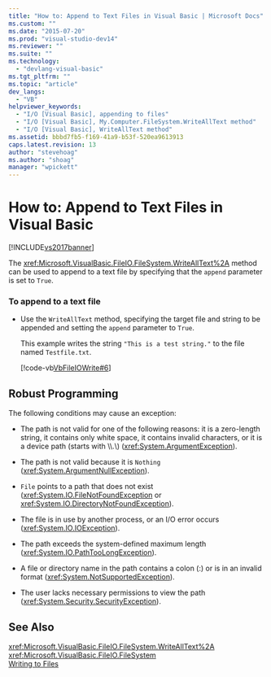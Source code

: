 ```yaml
---
title: "How to: Append to Text Files in Visual Basic | Microsoft Docs"
ms.custom: ""
ms.date: "2015-07-20"
ms.prod: "visual-studio-dev14"
ms.reviewer: ""
ms.suite: ""
ms.technology: 
  - "devlang-visual-basic"
ms.tgt_pltfrm: ""
ms.topic: "article"
dev_langs: 
  - "VB"
helpviewer_keywords: 
  - "I/O [Visual Basic], appending to files"
  - "I/O [Visual Basic], My.Computer.FileSystem.WriteAllText method"
  - "I/O [Visual Basic], WriteAllText method"
ms.assetid: bbbd7fb5-f169-41a9-b53f-520ea9613913
caps.latest.revision: 13
author: "stevehoag"
ms.author: "shoag"
manager: "wpickett"
---
```

# How to: Append to Text Files in Visual Basic
[!INCLUDE[vs2017banner](../../../../includes/vs2017banner.md)]

The <xref:Microsoft.VisualBasic.FileIO.FileSystem.WriteAllText%2A> method can be used to append to a text file by specifying that the `append` parameter is set to `True`.  
  
### To append to a text file  
  
-   Use the `WriteAllText` method, specifying the target file and string to be appended and setting the `append` parameter to `True`.  
  
     This example writes the string `"This is a test string."` to the file named `Testfile.txt`.  
  
     [!code-vb[VbFileIOWrite#6](../../../../visual-basic/developing-apps/programming/drives-directories-files/codesnippet/visualbasic/how-to-append-to-text-fi_1.vb)]  
  
## Robust Programming  
 The following conditions may cause an exception:  
  
-   The path is not valid for one of the following reasons: it is a zero-length string, it contains only white space, it contains invalid characters, or it is a device path (starts with \\\\.\\) (<xref:System.ArgumentException>).  
  
-   The path is not valid because it is `Nothing` (<xref:System.ArgumentNullException>).  
  
-   `File` points to a path that does not exist (<xref:System.IO.FileNotFoundException> or <xref:System.IO.DirectoryNotFoundException>).  
  
-   The file is in use by another process, or an I/O error occurs (<xref:System.IO.IOException>).  
  
-   The path exceeds the system-defined maximum length (<xref:System.IO.PathTooLongException>).  
  
-   A file or directory name in the path contains a colon (:) or is in an invalid format (<xref:System.NotSupportedException>).  
  
-   The user lacks necessary permissions to view the path (<xref:System.Security.SecurityException>).  
  
## See Also  
 <xref:Microsoft.VisualBasic.FileIO.FileSystem.WriteAllText%2A>   
 <xref:Microsoft.VisualBasic.FileIO.FileSystem>   
 [Writing to Files](../../../../visual-basic/developing-apps/programming/drives-directories-files/writing-to-files.md)